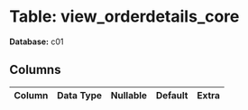 # Table: view_orderdetails_core

**Database:** c01

## Columns

| Column | Data Type | Nullable | Default | Extra |
|--------|-----------|----------|---------|-------|
